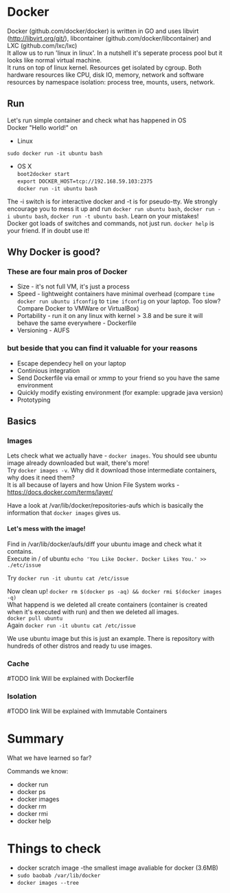# Docker

Docker (github.com/docker/docker) is written in GO and uses libvirt (http://libvirt.org/git/), libcontainer (github.com/docker/libcontainer) and LXC (github.com/lxc/lxc)  
It allow us to run 'linux in linux'. In a nutshell it's seperate process pool but it looks like normal virtual machine.  
It runs on top of linux kernel. 
Resources get isolated by cgroup. Both hardware resources like CPU, disk IO, memory, network and software resources by namespace isolation: process tree, mounts, users, network.

## Run

Let's run simple container and check what has happened in OS  
Docker "Hello world!" on  

* Linux  
```
sudo docker run -it ubuntu bash  
```  
* OS X  
```boot2docker start```  
```export DOCKER_HOST=tcp://192.168.59.103:2375```    
```docker run -it ubuntu bash```  

The -i switch is for interactive docker and -t is for pseudo-tty. We strongly encourage you to mess it up and run `docker run ubuntu bash`, `docker run -i ubuntu bash`, `docker run -t ubuntu bash`. Learn on your mistakes!  
Docker got loads of switches and commands, not just run. `docker help` is your friend. If in doubt use it!

## Why Docker is good?
### These are four main pros of Docker
* Size - it's not full VM, it's just a process  
* Speed - lightweight containers have minimal overhead (compare `time docker run ubuntu ifconfig` to `time ifconfig` on your laptop. Too slow? Compare Docker to VMWare or VirtualBox)  
* Portability - run it on any linux with kernel > 3.8 and be sure it will behave the same everywhere - Dockerfile  
* Versioning - AUFS  

### but beside that you can find it valuable for your reasons  
* Escape dependecy hell on your laptop
* Continious integration
* Send Dockerfile via email or xmmp to your friend so you have the same environment
* Quickly modify existing environment (for example: upgrade java version)
* Prototyping

## Basics

### Images

Lets check what we actually have - `docker images`. You should see ubuntu image already downloaded but wait, there's more!  
Try `docker images -v`. Why did it download those intermediate containers, why does it need them?  
It is all because of layers and how Union File System works - https://docs.docker.com/terms/layer/

Have a look at /var/lib/docker/repositories-aufs which is basically the information that `docker images` gives us.  

#### Let's mess with the image!

Find in /var/lib/docker/aufs/diff your ubuntu image and check what it contains.  
Execute in / of ubuntu `echo 'You Like Docker. Docker Likes You.' >> ./etc/issue`
  
Try `docker run -it ubuntu cat /etc/issue`  

Now clean up! `docker rm $(docker ps -aq) && docker rmi $(docker images -q)`  
What happend is we deleted all create containers (container is created when it's executed with run) and then we deleted all images.  
`docker pull ubuntu`  
Again `docker run -it ubuntu cat /etc/issue`  

We use ubuntu image but this is just an example. There is repository with hundreds of other distros and ready tu use images.  

### Cache

#TODO link
Will be explained with Dockerfile  

### Isolation

#TODO link
Will be explained with Immutable Containers  

# Summary
What we have learned so far?  

Commands we know:  

* docker run
* docker ps
* docker images
* docker rm
* docker rmi
* docker help
  

# Things to check

* docker scratch image -the smallest image avaliable for docker (3.6MB)  
* `sudo baobab /var/lib/docker`  
* `docker images --tree`  